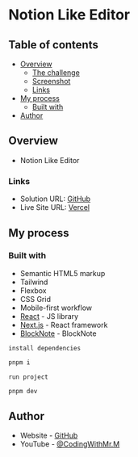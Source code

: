 # Notion Like Editor


## Table of contents

- [Overview](#overview)
  - [The challenge](#the-challenge)
  - [Screenshot](#screenshot)
  - [Links](#links)
- [My process](#my-process)
  - [Built with](#built-with)
- [Author](#author)

## Overview
- Notion Like Editor





### Links

- Solution URL: [GitHub](https://github.com/CodingWithMrM/notion-like-editor)
- Live Site URL: [Vercel](https://notion-like-editor-two.vercel.app/)

## My process

### Built with

- Semantic HTML5 markup
- Tailwind
- Flexbox
- CSS Grid
- Mobile-first workflow
- [React](https://reactjs.org/) - JS library
- [Next.js](https://nextjs.org/) - React framework
- [BlockNote](https://www.blocknotejs.org/) - BlockNote





`install dependencies`
```css
pnpm i
```
`run project`

```js
pnpm dev
```


## Author

- Website - [GitHub](https://github.com/CodingWithMrM/)
- YouTube - [@CodingWithMr.M](https://www.youtube.com/@CodingWithMrM)

